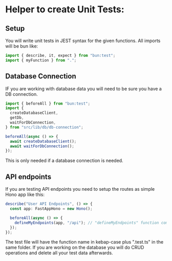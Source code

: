# Helper to create Unit Tests:

## Setup

You will write unit tests in JEST syntax for the given functions.
All imports will be bun like:

```ts
import { describe, it, expect } from "bun:test";
import { myFunction } from ".";
```

## Database Connection

IF you are working with database data you will need to be sure you have a DB connection.

```ts
import { beforeAll } from "bun:test";
import {
  createDatabaseClient,
  getDb,
  waitForDbConnection,
} from "src/lib/db/db-connection";

beforeAll(async () => {
  await createDatabaseClient();
  await waitForDbConnection();
});
```

This is only needed if a database connection is needed.

## API endpoints

If you are testing API endpoints you need to setup the routes as simple Hono app like this:

```ts
describe("User API Endpoints", () => {
  const app: FastAppHono = new Hono();

  beforeAll(async () => {
    defineMyEndpoints(app, "/api"); // "defineMyEndpoints" function comes from the file that is tested
  });
});
```

The test file will have the function name in kebap-case plus ".test.ts" in the same folder.
If you are working on the database you will do CRUD operations and delete all your test data afterwards.
